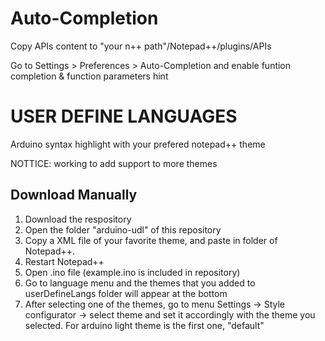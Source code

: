 # Auto-Completion

Copy APIs content to "your n++ path"/Notepad++/plugins/APIs 

Go to Settings > Preferences > Auto-Completion and enable funtion completion & function parameters hint



# USER DEFINE LANGUAGES

Arduino syntax highlight with your prefered notepad++ theme 

NOTTICE: working to add support to more themes


## Download Manually

1. Download the respository
1. Open the folder "arduino-udl" of this repository
1. Copy a XML file of your favorite theme, and paste in <userDefineLangs/> folder of Notepad++.
1. Restart Notepad++
1. Open .ino file (example.ino is included in repository)
1. Go to language menu and the themes that you added to userDefineLangs folder will appear at the bottom
1. After selecting one of the themes, go to menu Settings -> Style configurator -> select theme and set it accordingly with the theme you selected. For arduino light theme is the first one, "default"
